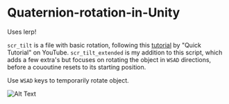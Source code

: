# Quaternion-rotation-in-Unity
Uses lerp!

`scr_tilt` is a file with basic rotation, following this [tutorial](https://www.youtube.com/watch?v=FGiCejM743g) by "Quick Tutorial" on YouTube.
`scr_tilt_extended` is my addition to this script, which adds a few extra's but focuses on rotating the object in `WSAD` directions, before a cououtine resets to its starting position.

Use `WSAD` keys to temporarily rotate object.

![Alt Text](https://raw.githubusercontent.com/thanksbigboss/Quaternion-rotation-in-Unity/master/lerp.gif)
